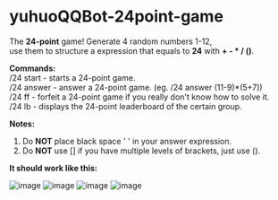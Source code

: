 # yuhuoQQBot-24point-game
The **24-point** game! Generate 4 random numbers 1-12,  
use them to structure a expression that equals to **24** with **+ - * / ()**.



**Commands:**  
/24 start - starts a 24-point game.  
/24 answer <answer> - answer a 24-point game. (eg. /24 answer (11-9)*(5+7))  
/24 ff - forfeit a 24-point game if you really don't know how to solve it.  
/24 lb - displays the 24-point leaderboard of the certain group.  

**Notes:**  
1. Do **NOT** place black space ' ' in your answer expression.  
2. Do **NOT** use [] if you have multiple levels of brackets, just use ().  

**It should work like this:**


![image](https://github.com/user-attachments/assets/8870cb1c-d208-4c88-8a13-2d07cd5fec8c)
![image](https://github.com/user-attachments/assets/c4f8516b-3ec4-476a-ad83-61f858f417d2)
![image](https://github.com/user-attachments/assets/cb0d8b81-1ce4-4b89-863d-4f68b4acc203)
![image](https://github.com/user-attachments/assets/c1710a4c-2995-4f1b-a397-d01d70c0326e)

